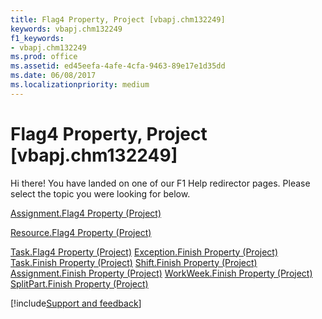 ```yaml
---
title: Flag4 Property, Project [vbapj.chm132249]
keywords: vbapj.chm132249
f1_keywords:
- vbapj.chm132249
ms.prod: office
ms.assetid: ed45eefa-4afe-4cfa-9463-89e17e1d35dd
ms.date: 06/08/2017
ms.localizationpriority: medium
---
```



# Flag4 Property, Project [vbapj.chm132249]

Hi there! You have landed on one of our F1 Help redirector pages. Please select the topic you were looking for below.

[Assignment.Flag4 Property (Project)](https://msdn.microsoft.com/library/16af5669-ced4-3f4b-063a-0755fcefbeb7%28Office.15%29.aspx)

[Resource.Flag4 Property (Project)](https://msdn.microsoft.com/library/10a38af7-abb2-64f5-6307-4c6216b750af%28Office.15%29.aspx)

[Task.Flag4 Property (Project)](https://msdn.microsoft.com/library/8fe98757-39f1-2ca8-237f-6675fec7bd99%28Office.15%29.aspx)
[Exception.Finish Property (Project)](https://msdn.microsoft.com/library/6cc70993-916e-f093-ab52-2cfdefe3d75a%28Office.15%29.aspx)
[Task.Finish Property (Project)](https://msdn.microsoft.com/library/5b964456-8b64-5455-3651-393c70e75277%28Office.15%29.aspx)
[Shift.Finish Property (Project)](https://msdn.microsoft.com/library/f91768b9-fb9b-d557-31a4-5284fb037237%28Office.15%29.aspx)
[Assignment.Finish Property (Project)](https://msdn.microsoft.com/library/c67224ed-0bfc-2119-b68c-5d7bd290b357%28Office.15%29.aspx)
[WorkWeek.Finish Property (Project)](https://msdn.microsoft.com/library/d66fac85-0644-4f7d-445f-c4712aee6dbe%28Office.15%29.aspx)
[SplitPart.Finish Property (Project)](https://msdn.microsoft.com/library/deabe924-95f8-5763-6f8a-e1c913784543%28Office.15%29.aspx)

[!include[Support and feedback](~/includes/feedback-boilerplate.md)]